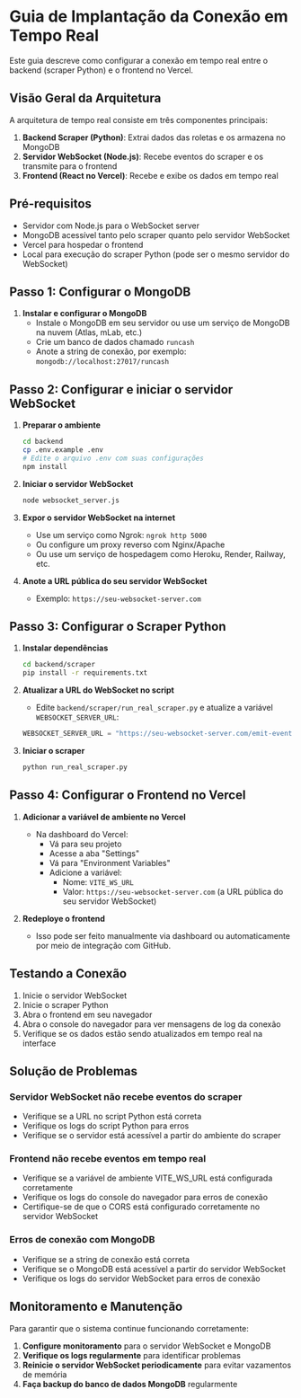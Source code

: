 # Guia de Implantação da Conexão em Tempo Real

Este guia descreve como configurar a conexão em tempo real entre o backend (scraper Python) e o frontend no Vercel.

## Visão Geral da Arquitetura

A arquitetura de tempo real consiste em três componentes principais:

1. **Backend Scraper (Python)**: Extrai dados das roletas e os armazena no MongoDB
2. **Servidor WebSocket (Node.js)**: Recebe eventos do scraper e os transmite para o frontend
3. **Frontend (React no Vercel)**: Recebe e exibe os dados em tempo real

## Pré-requisitos

- Servidor com Node.js para o WebSocket server
- MongoDB acessível tanto pelo scraper quanto pelo servidor WebSocket
- Vercel para hospedar o frontend
- Local para execução do scraper Python (pode ser o mesmo servidor do WebSocket)

## Passo 1: Configurar o MongoDB

1. **Instalar e configurar o MongoDB**
   - Instale o MongoDB em seu servidor ou use um serviço de MongoDB na nuvem (Atlas, mLab, etc.)
   - Crie um banco de dados chamado `runcash`
   - Anote a string de conexão, por exemplo: `mongodb://localhost:27017/runcash`

## Passo 2: Configurar e iniciar o servidor WebSocket

1. **Preparar o ambiente**
   ```bash
   cd backend
   cp .env.example .env
   # Edite o arquivo .env com suas configurações
   npm install
   ```

2. **Iniciar o servidor WebSocket**
   ```bash
   node websocket_server.js
   ```

3. **Expor o servidor WebSocket na internet**
   - Use um serviço como Ngrok: `ngrok http 5000`
   - Ou configure um proxy reverso com Nginx/Apache
   - Ou use um serviço de hospedagem como Heroku, Render, Railway, etc.

4. **Anote a URL pública do seu servidor WebSocket**
   - Exemplo: `https://seu-websocket-server.com`

## Passo 3: Configurar o Scraper Python

1. **Instalar dependências**
   ```bash
   cd backend/scraper
   pip install -r requirements.txt
   ```

2. **Atualizar a URL do WebSocket no script**
   - Edite `backend/scraper/run_real_scraper.py` e atualize a variável `WEBSOCKET_SERVER_URL`:
   ```python
   WEBSOCKET_SERVER_URL = "https://seu-websocket-server.com/emit-event"
   ```

3. **Iniciar o scraper**
   ```bash
   python run_real_scraper.py
   ```

## Passo 4: Configurar o Frontend no Vercel

1. **Adicionar a variável de ambiente no Vercel**
   - Na dashboard do Vercel:
     - Vá para seu projeto
     - Acesse a aba "Settings"
     - Vá para "Environment Variables"
     - Adicione a variável:
       - Nome: `VITE_WS_URL`
       - Valor: `https://seu-websocket-server.com` (a URL pública do seu servidor WebSocket)

2. **Redeploye o frontend**
   - Isso pode ser feito manualmente via dashboard ou automaticamente por meio de integração com GitHub.

## Testando a Conexão

1. Inicie o servidor WebSocket
2. Inicie o scraper Python
3. Abra o frontend em seu navegador
4. Abra o console do navegador para ver mensagens de log da conexão
5. Verifique se os dados estão sendo atualizados em tempo real na interface

## Solução de Problemas

### Servidor WebSocket não recebe eventos do scraper

- Verifique se a URL no script Python está correta
- Verifique os logs do script Python para erros
- Verifique se o servidor está acessível a partir do ambiente do scraper

### Frontend não recebe eventos em tempo real

- Verifique se a variável de ambiente VITE_WS_URL está configurada corretamente
- Verifique os logs do console do navegador para erros de conexão
- Certifique-se de que o CORS está configurado corretamente no servidor WebSocket

### Erros de conexão com MongoDB

- Verifique se a string de conexão está correta
- Verifique se o MongoDB está acessível a partir do servidor WebSocket
- Verifique os logs do servidor WebSocket para erros de conexão

## Monitoramento e Manutenção

Para garantir que o sistema continue funcionando corretamente:

1. **Configure monitoramento** para o servidor WebSocket e MongoDB
2. **Verifique os logs regularmente** para identificar problemas
3. **Reinicie o servidor WebSocket periodicamente** para evitar vazamentos de memória
4. **Faça backup do banco de dados MongoDB** regularmente 